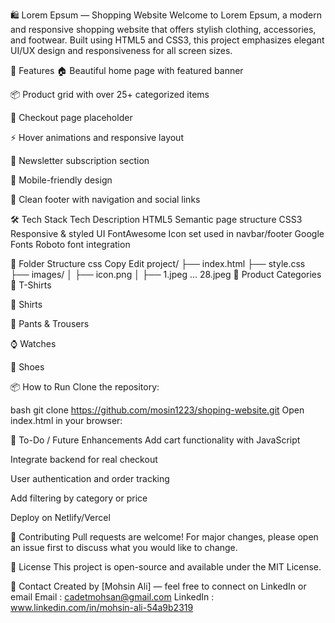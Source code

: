 🛍️ Lorem Epsum — Shopping Website
Welcome to Lorem Epsum, a modern and responsive shopping website that offers stylish clothing, accessories, and footwear. Built using HTML5 and CSS3, this project emphasizes elegant UI/UX design and responsiveness for all screen sizes.



🚀 Features
🏠 Beautiful home page with featured banner

📦 Product grid with over 25+ categorized items

🛒 Checkout page placeholder

⚡ Hover animations and responsive layout

💌 Newsletter subscription section

📱 Mobile-friendly design

📇 Clean footer with navigation and social links

🛠️ Tech Stack
Tech	Description
HTML5	Semantic page structure
CSS3	Responsive & styled UI
FontAwesome	Icon set used in navbar/footer
Google Fonts	Roboto font integration

📂 Folder Structure
css
Copy
Edit
project/
├── index.html
├── style.css
├── images/
│   ├── icon.png
│   ├── 1.jpeg ... 28.jpeg
📸 Product Categories
👕 T-Shirts

👔 Shirts

👖 Pants & Trousers

⌚ Watches

👟 Shoes

📦 How to Run
Clone the repository:

bash
git clone https://github.com/mosin1223/shoping-website.git
Open index.html in your browser:

📌 To-Do / Future Enhancements
Add cart functionality with JavaScript

Integrate backend for real checkout

User authentication and order tracking

Add filtering by category or price

Deploy on Netlify/Vercel

🙌 Contributing
Pull requests are welcome! For major changes, please open an issue first to discuss what you would like to change.

📄 License
This project is open-source and available under the MIT License.

🤝 Contact
Created by [Mohsin Ali] — feel free to connect on LinkedIn or email
Email : cadetmohsan@gmail.com
LinkedIn : www.linkedin.com/in/mohsin-ali-54a9b2319
